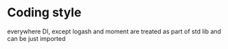 Coding style
============
everywhere DI, except logash and moment are treated as part of std lib and can be just imported
